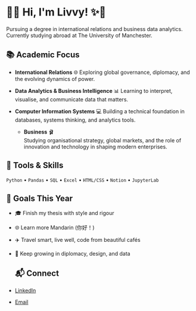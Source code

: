 # 🌸✨ Hi, I'm Livvy! ✨🌸
Pursuing a degree in international relations and business data analytics. Currently studying abroad at The University of Manchester. 

## 📚 Academic Focus

- **International Relations** 🌐
  Exploring global governance, diplomacy, and the evolving dynamics of power.

- **Data Analytics & Business Intelligence** 📊
  Learning to interpret, visualise, and communicate data that matters.

- **Computer Information Systems** 💻 
  Building a technical foundation in databases, systems thinking, and analytics tools.

  - **Business** 🩰  
  Studying organisational strategy, global markets, and the role of innovation and technology in shaping modern enterprises.

## 🧰 Tools & Skills

`Python` • `Pandas` • `SQL` • `Excel` • `HTML/CSS` • `Notion` • `JupyterLab`

## 🎯 Goals This Year
 
- 🎓 Finish my thesis with style and rigour  
- 🌐 Learn more Mandarin (你好！)  
- ✈️ Travel smart, live well, code from beautiful cafés  
- 🧠 Keep growing in diplomacy, design, and data

  ## 📬 Connect

- [LinkedIn](https://linkedin.com/in/osduncan)  
- [Email](mailto:osduncan@asu.edu) 

<!---
osduncan/osduncan is a ✨ special ✨ repository because its `README.md` (this file) appears on your GitHub profile.
You can click the Preview link to take a look at your changes.
--->
